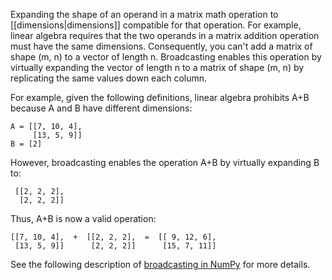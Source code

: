 
Expanding the shape of an operand in a matrix math operation to
[[dimensions|dimensions]] compatible for that operation. For example,
linear algebra requires that the two operands in a matrix addition operation
must have the same dimensions. Consequently, you can&#39;t add a matrix of shape
(m, n) to a vector of length n. Broadcasting enables this operation by
virtually expanding the vector of length n to a matrix of shape (m, n) by
replicating the same values down each column.

For example, given the following definitions, linear algebra prohibits
A+B because A and B have different dimensions:
<pre class="prettyprint" translate="no" dir="ltr"><code translate="no" dir="ltr">A = [[7, 10, 4],
     [13, 5, 9]]
B = [2]
</code></pre>
However, broadcasting enables the operation A+B by virtually expanding B to:
<pre class="prettyprint" translate="no" dir="ltr"><code translate="no" dir="ltr"> [[2, 2, 2],
  [2, 2, 2]]
</code></pre>
Thus, A+B is now a valid operation:
<pre class="prettyprint" translate="no" dir="ltr"><code translate="no" dir="ltr">[[7, 10, 4],  +  [[2, 2, 2],  =  [[ 9, 12, 6],
 [13, 5, 9]]      [2, 2, 2]]      [15, 7, 11]]
</code></pre>
See the following description of
<a href="https://docs.scipy.org/doc/numpy-1.15.0/user/basics.broadcasting.html"
target="T">broadcasting in NumPy</a> for more details.

